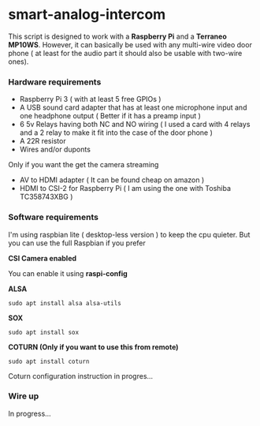 # smart-analog-intercom
This script is designed to work with a **Raspberry Pi** and a **Terraneo MP10WS**. However, it can basically be used with any multi-wire video door phone (
at least for the audio part it should also be usable with two-wire ones).

### Hardware requirements
* Raspberry Pi 3 ( with at least 5 free GPIOs )
* A USB sound card adapter that has at least one microphone input and one headphone output ( Better if it has a preamp input )
* 6 5v Relays having both NC and NO wiring ( I used a card with 4 relays and a 2 relay to make it fit into the case of the door phone )
* A 22R resistor
* Wires and/or duponts

Only if you want the get the camera streaming
* AV to HDMI adapter ( It can be found cheap on amazon )
* HDMI to CSI-2 for Raspberry Pi ( I am using the one with Toshiba TC358743XBG )

### Software requirements

I'm using raspbian lite ( desktop-less version ) to keep the cpu quieter. But you can use the full Raspbian if you prefer

**CSI Camera enabled**

You can enable it using **raspi-config**

**ALSA**
```
sudo apt install alsa alsa-utils
```

**SOX**
```
sudo apt install sox
```

**COTURN (Only if you want to use this from remote)**
```
sudo apt install coturn
```

Coturn configuration instruction in progres...



### Wire up
In progress...


